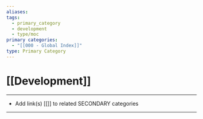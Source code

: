 ```yaml
---
aliases:
tags:
  - primary_category
  - development
  - type/moc
primary categories:
  - "[[000 - Global Index]]"
type: Primary Category
---
```

# [[Development]]

***

* Add link(s) [[]] to related SECONDARY categories

***

